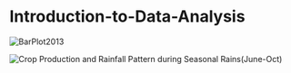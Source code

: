 # Introduction-to-Data-Analysis

![BarPlot2013](https://user-images.githubusercontent.com/15364490/98137276-baff2b00-1eb9-11eb-995d-ca65a5fd6f26.jpeg)



![Crop Production and Rainfall Pattern during Seasonal Rains(June-Oct)](https://user-images.githubusercontent.com/15364490/98137290-bf2b4880-1eb9-11eb-95eb-9bda140ee10a.jpeg)
